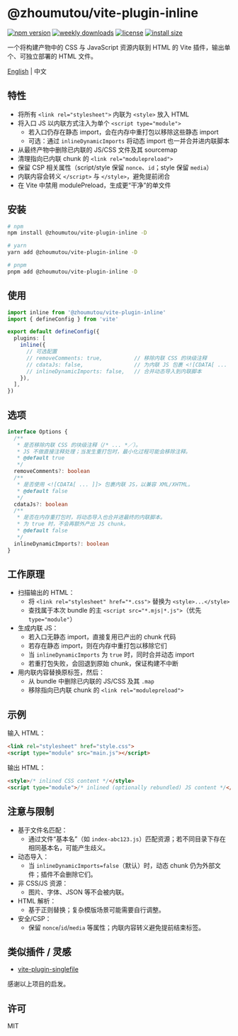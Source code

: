 # @zhoumutou/vite-plugin-inline

[![npm version](https://img.shields.io/npm/v/@zhoumutou/vite-plugin-inline.svg)](https://www.npmjs.com/package/@zhoumutou/vite-plugin-inline)
[![weekly downloads](https://img.shields.io/npm/dw/@zhoumutou/vite-plugin-inline)](https://www.npmjs.com/package/@zhoumutou/vite-plugin-inline)
[![license](https://img.shields.io/npm/l/@zhoumutou/vite-plugin-inline)](https://github.com/zhoumutou/vite-plugin-inline/blob/main/LICENSE)
[![install size](https://packagephobia.com/badge?p=@zhoumutou/vite-plugin-inline)](https://packagephobia.com/result?p=@zhoumutou/vite-plugin-inline)

一个将构建产物中的 CSS 与 JavaScript 资源内联到 HTML 的 Vite 插件，输出单个、可独立部署的 HTML 文件。

[English](./README.md) | 中文

## 特性

- 将所有 `<link rel="stylesheet">` 内联为 `<style>` 放入 HTML
- 将入口 JS 以内联方式注入为单个 `<script type="module">`
  - 若入口仍存在静态 import，会在内存中重打包以移除这些静态 import
  - 可选：通过 `inlineDynamicImports` 将动态 import 也一并合并进内联脚本
- 从最终产物中删除已内联的 JS/CSS 文件及其 sourcemap
- 清理指向已内联 chunk 的 `<link rel="modulepreload">`
- 保留 CSP 相关属性（script/style 保留 `nonce`、`id`；style 保留 `media`）
- 内联内容会转义 `</script>` 与 `</style>`，避免提前闭合
- 在 Vite 中禁用 modulePreload，生成更“干净”的单文件

## 安装

```bash
# npm
npm install @zhoumutou/vite-plugin-inline -D

# yarn
yarn add @zhoumutou/vite-plugin-inline -D

# pnpm
pnpm add @zhoumutou/vite-plugin-inline -D
```

## 使用

```ts
import inline from '@zhoumutou/vite-plugin-inline'
import { defineConfig } from 'vite'

export default defineConfig({
  plugins: [
    inline({
      // 可选配置
      // removeComments: true,          // 移除内联 CSS 的块级注释
      // cdataJs: false,                // 为内联 JS 包裹 <![CDATA[ ... ]]>
      // inlineDynamicImports: false,   // 合并动态导入到内联脚本
    }),
  ],
})
```

## 选项

```ts
interface Options {
  /**
   * 是否移除内联 CSS 的块级注释（/* ... *／）。
   * JS 不做直接注释处理；当发生重打包时，最小化过程可能会移除注释。
   * @default true
   */
  removeComments?: boolean
  /**
   * 是否使用 <![CDATA[ ... ]]> 包裹内联 JS，以兼容 XML/XHTML。
   * @default false
   */
  cdataJs?: boolean
  /**
   * 是否在内存重打包时，将动态导入也合并进最终的内联脚本。
   * 为 true 时，不会再额外产出 JS chunk。
   * @default false
   */
  inlineDynamicImports?: boolean
}
```

## 工作原理

- 扫描输出的 HTML：
  - 将 `<link rel="stylesheet" href="*.css">` 替换为 `<style>...</style>`
  - 查找属于本次 bundle 的主 `<script src="*.mjs|*.js">`（优先 `type="module"`）
- 生成内联 JS：
  - 若入口无静态 import，直接复用已产出的 chunk 代码
  - 若存在静态 import，则在内存中重打包以移除它们
  - 当 `inlineDynamicImports` 为 `true` 时，同时合并动态 import
  - 若重打包失败，会回退到原始 chunk，保证构建不中断
- 用内联内容替换原标签，然后：
  - 从 bundle 中删除已内联的 JS/CSS 及其 `.map`
  - 移除指向已内联 chunk 的 `<link rel="modulepreload">`

## 示例

输入 HTML：

```html
<link rel="stylesheet" href="style.css">
<script type="module" src="main.js"></script>
```

输出 HTML：

```html
<style>/* inlined CSS content */</style>
<script type="module">/* inlined (optionally rebundled) JS content */</script>
```

## 注意与限制

- 基于文件名匹配：
  - 通过文件“基本名”（如 `index-abc123.js`）匹配资源；若不同目录下存在相同基本名，可能产生歧义。
- 动态导入：
  - 当 `inlineDynamicImports=false`（默认）时，动态 chunk 仍为外部文件；插件不会删除它们。
- 非 CSS/JS 资源：
  - 图片、字体、JSON 等不会被内联。
- HTML 解析：
  - 基于正则替换；复杂模版场景可能需要自行调整。
- 安全/CSP：
  - 保留 `nonce`/`id`/`media` 等属性；内联内容转义避免提前结束标签。

## 类似插件 / 灵感

- [vite-plugin-singlefile](https://github.com/richardtallent/vite-plugin-singlefile)

感谢以上项目的启发。

## 许可

MIT
